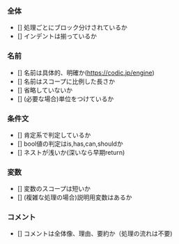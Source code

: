 
### 全体
- [] 処理ごとにブロック分けされているか
- [] インデントは揃っているか

### 名前
- [] 名前は具体的、明確か(https://codic.jp/engine)
- [] 名前はスコープに比例した長さか
- [] 省略していないか
- [] (必要な場合)単位をつけているか

### 条件文
- [] 肯定系で判定しているか
- [] bool値の判定はis,has,can,shouldか
- [] ネストが浅いか(深いなら早期return)

### 変数
- [] 変数のスコープは短いか
- [] (複雑な処理の場合)説明用変数はあるか

### コメント
- [] コメントは全体像、理由、要約か（処理の流れは不要)